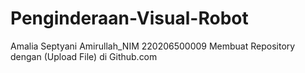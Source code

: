 # Penginderaan-Visual-Robot
Amalia Septyani Amirullah_NIM 220206500009
Membuat Repository dengan (Upload File) di Github.com
